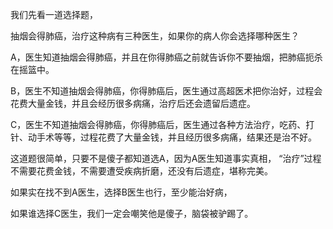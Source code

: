我们先看一道选择题，

抽烟会得肺癌，治疗这种病有三种医生，如果你的病人你会选择哪种医生？

A，医生知道抽烟会得肺癌，并且在你得肺癌之前就告诉你不要抽烟，把肺癌扼杀在摇篮中。

B，医生不知道抽烟会得肺癌，你得肺癌后，医生通过高超医术把你治好，过程会花费大量金钱，并且会经历很多病痛，治疗后还会遗留后遗症。

C，医生不知道抽烟会得肺癌，你得肺癌后，医生通过各种方法治疗，吃药、打针、动手术等等，过程花费了大量金钱，并且经历很多病痛，结果还是治不好。


这道题很简单，只要不是傻子都知道选A，因为A医生知道事实真相，
“治疗”过程不需要花费金钱，不需要遭受疾病折磨，还没有后遗症，堪称完美。

如果实在找不到A医生，选择B医生也行，至少能治好病，

如果谁选择C医生，我们一定会嘲笑他是傻子，脑袋被驴踢了。
